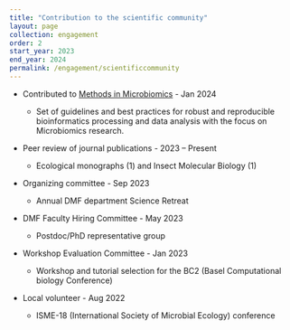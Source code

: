 ```yaml
---
title: "Contribution to the scientific community"
layout: page
collection: engagement
order: 2
start_year: 2023
end_year: 2024
permalink: /engagement/scientificcommunity
---
```


* Contributed to [Methods in Microbiomics](https://methods-in-microbiomics.readthedocs.io/en/latest/index.html) - Jan 2024
  * Set of guidelines and best practices for robust and reproducible bioinformatics processing and data analysis with the focus on Microbiomics research.

* Peer review of journal publications - 2023 – Present
  * Ecological monographs (1) and Insect Molecular Biology (1)

* Organizing committee - Sep 2023
  * Annual DMF department Science Retreat

* DMF Faculty Hiring Committee - May 2023
  * Postdoc/PhD representative group

* Workshop Evaluation Committee - Jan 2023
  * Workshop and tutorial selection for the BC2 (Basel Computational biology Conference)

* Local volunteer - Aug 2022
  * ISME-18 (International Society of Microbial Ecology) conference